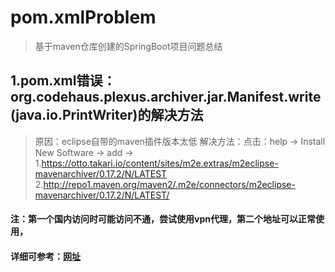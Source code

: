 # pom.xmlProblem
>基于maven仓库创建的SpringBoot项目问题总结

## 1.pom.xml错误：org.codehaus.plexus.archiver.jar.Manifest.write(java.io.PrintWriter)的解决方法
>原因：eclipse自带的maven插件版本太低
>解决方法：点击：help ->  Install New Software -> add ->  
1.https://otto.takari.io/content/sites/m2e.extras/m2eclipse-mavenarchiver/0.17.2/N/LATEST
2.http://repo1.maven.org/maven2/.m2e/connectors/m2eclipse-mavenarchiver/0.17.2/N/LATEST/
#### 注：第一个国内访问时可能访问不通，尝试使用vpn代理，第二个地址可以正常使用，
#### 详细可参考：[网址](https://stackoverflow.com/questions/37555557/m2e-error-in-mavenarchiver-getmanifest)
